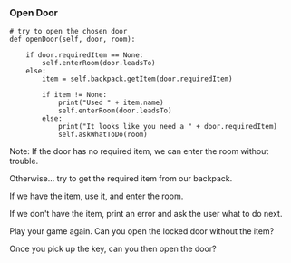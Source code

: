 ### Open Door

	# try to open the chosen door
	def openDoor(self, door, room):
		
		if door.requiredItem == None:	
			self.enterRoom(door.leadsTo)
		else:
			item = self.backpack.getItem(door.requiredItem)
			
			if item != None:
				print("Used " + item.name)
				self.enterRoom(door.leadsTo)
			else:
				print("It looks like you need a " + door.requiredItem)
				self.askWhatToDo(room)

Note:
If the door has no required item, we can enter the room without trouble.

Otherwise... try to get the required item from our backpack.

If we have the item, use it, and enter the room.

If we don't have the item, print an error and ask the user what to do next.

Play your game again. Can you open the locked door without the item?

Once you pick up the key, can you then open the door?
